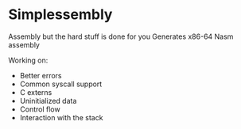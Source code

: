 # Simplessembly
Assembly but the hard stuff is done for you
Generates x86-64 Nasm assembly

Working on:
- Better errors
- Common syscall support
- C externs
- Uninitialized data
- Control flow
- Interaction with the stack
